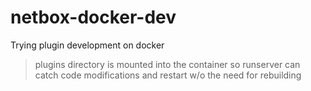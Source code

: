 # netbox-docker-dev
Trying plugin development on docker

> plugins directory is mounted into the container so runserver can catch code modifications and restart w/o the need for rebuilding
